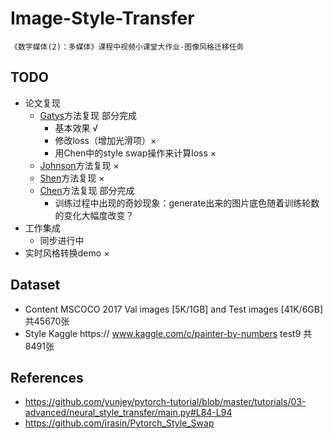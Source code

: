 # Image-Style-Transfer
    《数字媒体(2)：多媒体》课程中视频小课堂大作业-图像风格迁移任务
    
## TODO
 - 论文复现
     - [Gatys](https://arxiv.org/abs/1508.06576)方法复现 部分完成
        - 基本效果 √
        - 修改loss（增加光滑项）×
        - 用Chen中的style swap操作来计算loss ×
     - [Johnson](https://arxiv.org/abs/1603.08155)方法复现 ×
     - [Shen](https://arxiv.org/abs/1709.04111)方法复现 ×
     - [Chen](https://arxiv.org/abs/1612.04337)方法复现 部分完成
        - 训练过程中出现的奇妙现象：generate出来的图片底色随着训练轮数的变化大幅度改变？
 - 工作集成
     - 同步进行中
 - 实时风格转换demo ×

## Dataset

 - Content 
    MSCOCO 2017 Val images [5K/1GB] and Test images [41K/6GB] 共45670张
 - Style
    Kaggle https:// www.kaggle.com/c/painter-by-numbers test9 共8491张

## References

 - https://github.com/yunjey/pytorch-tutorial/blob/master/tutorials/03-advanced/neural_style_transfer/main.py#L84-L94
 - https://github.com/irasin/Pytorch_Style_Swap